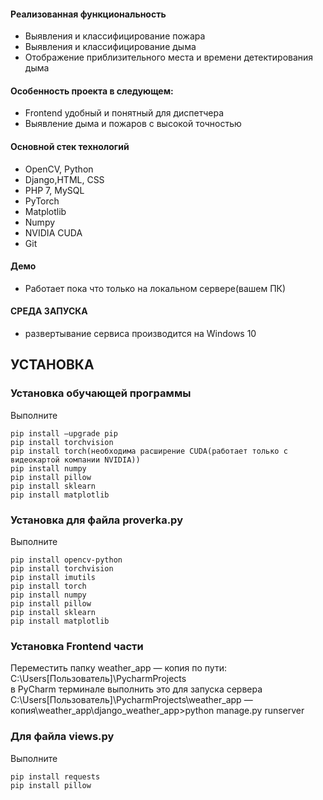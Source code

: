 <h4> Реализованная функциональность</h4>
<ul>
<li>Выявления и классифицирование пожара</li>
<li>Выявления и классифицирование дыма</li>
<li>Отображение приблизительного места и времени детектирования дыма</li>
</ul>
<h4>Особенность проекта в следующем:</h4>
<ul>
<li>Frontend удобный и понятный для диспетчера</li>
<li>Выявление дыма и пожаров с высокой точностью</li>
</ul>
<h4>Основной стек технологий</h4>
<ul>
<li>OpenCV, Python</li>
<li>Django,HTML, CSS</li>
<li>PHP 7, MySQL</li>
<li>PyTorch</li>
<li>Matplotlib</li>
<li>Numpy</li>
<li>NVIDIA CUDA</li>
<li>Git</li>
</ul>
<h4>Демо</h4>
<ul>
<li>Работает пока что только на локальном сервере(вашем ПК)</li>
</ul>
<h4>СРЕДА ЗАПУСКА</h4>
<ul>
<li>развертывание сервиса производится на Windows 10</li>

</ul>


УСТАНОВКА
------------

### Установка обучающей программы
Выполните
~~~
pip install —upgrade pip
pip install torchvision
pip install torch(необходима расширение CUDA(работает только с видеокартой компании NVIDIA))
pip install numpy
pip install pillow
pip install sklearn
pip install matplotlib
~~~
### Установка для файла proverka.py
Выполните
~~~
pip install opencv-python
pip install torchvision
pip install imutils
pip install torch
pip install numpy
pip install pillow
pip install sklearn
pip install matplotlib
~~~
### Установка Frontend части
Переместить папку weather_app — копия по пути:
C:\Users\[Пользователь]\PycharmProjects\
 в PyCharm терминале выполнить это для запуска сервера
C:\Users\[Пользователь]\PycharmProjects\weather_app — копия\weather_app\django_weather_app>python manage.py runserver

### Для файла views.py
Выполните
~~~
pip install requests
pip install pillow
~~~
